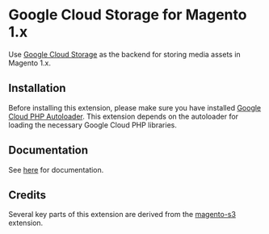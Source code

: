 # Google Cloud Storage for Magento 1.x

Use [Google Cloud Storage](https://cloud.google.com/storage/) as the backend for storing media assets in Magento 1.x.

## Installation

Before installing this extension, please make sure you have installed [Google Cloud PHP Autoloader](https://github.com/nickolasburr/googlecloudphpautoloader).
This extension depends on the autoloader for loading the necessary Google Cloud PHP libraries.

## Documentation

See [here](https://docs.nickolasburr.com/magento/extensions/1.x/magegcs/latest/) for documentation.

## Credits

Several key parts of this extension are derived from the [magento-s3](https://github.com/thaiphan/magento-s3) extension.
